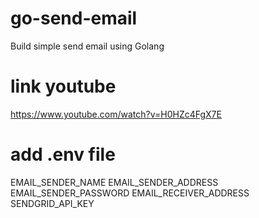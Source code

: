 # go-send-email
Build simple send email using Golang

# link youtube
https://www.youtube.com/watch?v=H0HZc4FgX7E

# add .env file
EMAIL_SENDER_NAME
EMAIL_SENDER_ADDRESS 
EMAIL_SENDER_PASSWORD 
EMAIL_RECEIVER_ADDRESS 
SENDGRID_API_KEY